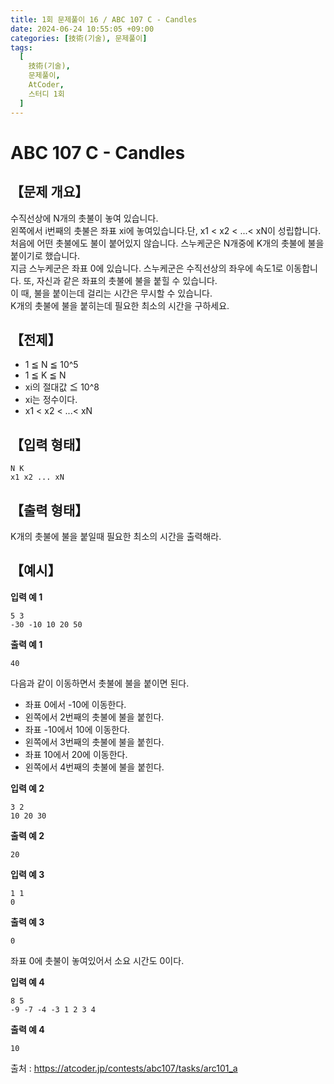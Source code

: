 ```yaml
---
title: 1회 문제풀이 16 / ABC 107 C - Candles
date: 2024-06-24 10:55:05 +09:00
categories: [技術(기술), 문제풀이]
tags:
  [
    技術(기술),
    문제풀이,
    AtCoder,
    스터디 1회
  ]
---
```

# ABC 107 C - Candles
## 【문제 개요】
수직선상에 N개의 촛불이 놓여 있습니다.<br>
왼쪽에서 i번째의 촛불은 좌표 xi에 놓여있습니다.단, x1 < x2 < ...< xN이 성립합니다.<br>
처음에 어떤 촛불에도 불이 붙어있지 않습니다. 스누케군은 N개중에 K개의 촛불에 불을 붙이기로 했습니다.<br>
지금 스누케군은 좌표 0에 있습니다. 스누케군은 수직선상의 좌우에 속도1로 이동합니다. 또, 자신과 같은 좌표의 촛불에 불을 붙힐 수 있습니다. <br>
이 때, 불을 붙이는데 걸리는 시간은 무시할 수 있습니다.<br>
K개의 촛불에 불을 붙히는데 필요한 최소의 시간을 구하세요.<br>

## 【전제】
- 1 ≦ N ≦ 10^5
- 1 ≦ K ≦ N
- xi의 절대값 ≦ 10^8
- xi는 정수이다.
- x1 < x2 < ...< xN

## 【입력 형태】
```
N K
x1 x2 ... xN
```

## 【출력 형태】
K개의 촛불에 불을 붙일때 필요한 최소의 시간을 출력해라.

## 【예시】

**입력 예 1**

```
5 3
-30 -10 10 20 50
```

**출력 예 1**

```
40
```
다음과 같이 이동하면서 촛불에 불을 붙이면 된다.
- 좌표 0에서 -10에 이동한다.
- 왼쪽에서 2번째의 촛불에 불을 붙힌다.
- 좌표 -10에서 10에 이동한다.
- 왼쪽에서 3번째의 촛불에 불을 붙힌다.
- 좌표 10에서 20에 이동한다.
- 왼쪽에서 4번째의 촛불에 불을 붙힌다.

**입력 예 2**

```
3 2
10 20 30
```

**출력 예 2**

```
20
```

**입력 예 3**

```
1 1
0
```

**출력 예 3**

```
0
```
좌표 0에 촛불이 놓여있어서 소요 시간도 0이다.

**입력 예 4**

```
8 5
-9 -7 -4 -3 1 2 3 4
```

**출력 예 4**

```
10
```

출처 : <a href="https://atcoder.jp/contests/abc107/tasks/arc101_a">https://atcoder.jp/contests/abc107/tasks/arc101_a</a> 